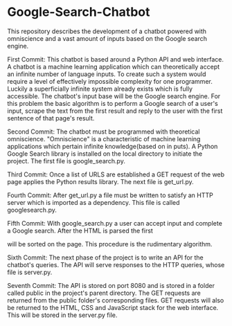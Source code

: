 # Google-Search-Chatbot
This repository describes the development of a chatbot powered with omniscience and a vast amount of inputs based on the Google search engine.

First Commit:
This chatbot is based around a Python API and web interface. A chatbot is a machine learning application which can theoretically accept an infinite number of language inputs. To create such a system would require a level of effectively impossible complexity for one programmer. Luckily a superficially infinite system already exists which is fully accessible. The chatbot's input base will be the Google search engine. For this problem the basic algorithm is to perform a Google search of a user's input, scrape the text from the first result and reply to the user with the first sentence of that page's result.

Second Commit:
The chatbot must be programmed with theoretical omniscience. "Omniscience" is a characteristic of machine learning applications which pertain infinite knowledge(based on in
puts). A Python Google Search library is installed on the local directory to initiate the project. The first file is google_search.py.

Third Commit:
Once a list of URLS are established a GET request of the web page applies the Python results library. The next file is get_url.py.

Fourth Commit:
After get_url.py a file must be written to satisfy an HTTP server which is imported as a dependency. This file is called googlesearch.py.

Fifth Commit:
With google_search.py a user can accept input and complete a Google search. After the HTML is parsed the first <p> will be sorted on the page. This procedure is the rudimentary algorithm.
  
Sixth Commit:
The next phase of the project is to write an API for the chatbot's queries. The API will serve responses to the HTTP queries, whose file is server.py.

Seventh Commit:
The API is stored on port 8080 and is stored in a folder called public in the project's parent directory. The GET requests are returned from the public folder's corresponding files. GET requests will also be returned to the HTML, CSS and JavaScript stack for the web interface. This will be stored in the server.py file.
  
  
  
  
